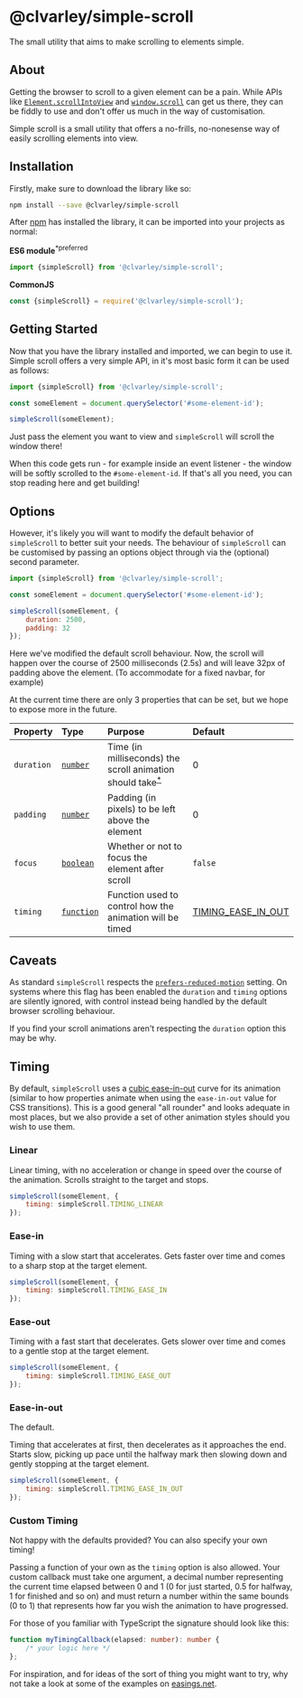 # @clvarley/simple-scroll

The small utility that aims to make scrolling to elements simple.

## About

Getting the browser to scroll to a given element can be a pain. While APIs like
[`Element.scrollIntoView`](https://developer.mozilla.org/en-US/docs/Web/API/Element/scrollIntoView)
and [`window.scroll`](https://developer.mozilla.org/en-US/docs/Web/API/Window/scroll)
can get us there, they can be fiddly to use and don't offer us much in the way
of customisation.

Simple scroll is a small utility that offers a no-frills, no-nonesense way of
easily scrolling elements into view.

## Installation

Firstly, make sure to download the library like so:

```sh
npm install --save @clvarley/simple-scroll
```

After [npm](https://www.npmjs.com/) has installed the library, it can be
imported into your projects as normal:

**ES6 module**<sup>*preferred</sup>

```js
import {simpleScroll} from '@clvarley/simple-scroll';
```

**CommonJS**

```js
const {simpleScroll} = require('@clvarley/simple-scroll');
```

## Getting Started

Now that you have the library installed and imported, we can begin to use it.
Simple scroll offers a very simple API, in it's most basic form it can be used
as follows:

```js
import {simpleScroll} from '@clvarley/simple-scroll';

const someElement = document.querySelector('#some-element-id');

simpleScroll(someElement);
```

Just pass the element you want to view and `simpleScroll` will scroll the window
there!

When this code gets run - for example inside an event listener - the window will
be softly scrolled to the `#some-element-id`. If that's all you need, you can
stop reading here and get building!

## Options

However, it's likely you will want to modify the default behavior of
`simpleScroll` to better suit your needs. The behaviour of `simpleScroll` can be
customised by passing an options object through via the (optional) second
parameter.

```js
import {simpleScroll} from '@clvarley/simple-scroll';

const someElement = document.querySelector('#some-element-id');

simpleScroll(someElement, {
    duration: 2500,
    padding: 32
});
```

Here we've modified the default scroll behaviour. Now, the scroll will happen
over the course of 2500 milliseconds (2.5s) and will leave 32px of padding above
the element. (To accommodate for a fixed navbar, for example)

At the current time there are only 3 properties that can be set, but we hope to
expose more in the future.

| Property | Type | Purpose | Default |
| :------- | :--- | :------ | :------ |
| `duration` | [`number`](https://developer.mozilla.org/en-US/docs/Web/JavaScript/Reference/Global_Objects/Number) | Time (in milliseconds) the scroll animation should take<sup>[*](#caveats)</sup> | 0 |
| `padding` | [`number`](https://developer.mozilla.org/en-US/docs/Web/JavaScript/Reference/Global_Objects/Number) | Padding (in pixels) to be left above the element | 0 |
| `focus` | [`boolean`](https://developer.mozilla.org/en-US/docs/Web/JavaScript/Reference/Global_Objects/Boolean) | Whether or not to focus the element after scroll | `false` |
| `timing` | [`function`](#timing) | Function used to control how the animation will be timed | [TIMING_EASE_IN_OUT](#ease-in-out) |

## Caveats

As standard `simpleScroll` respects the [`prefers-reduced-motion`](https://developer.mozilla.org/en-US/docs/Web/CSS/@media/prefers-reduced-motion)
setting. On systems where this flag has been enabled the `duration` and
`timing` options are silently ignored, with control instead being handled by the
default browser scrolling behaviour.

If you find your scroll animations aren't respecting the `duration` option this
may be why.

## Timing

By default, `simpleScroll` uses a [cubic ease-in-out](https://easings.net/#easeInOutCubic)
curve for its animation (similar to how properties animate when using the
`ease-in-out` value for CSS transitions). This is a good general "all rounder"
and looks adequate in most places, but we also provide a set of other animation
styles should you wish to use them.

### Linear

Linear timing, with no acceleration or change in speed over the course of
the animation. Scrolls straight to the target and stops.

```js
simpleScroll(someElement, {
    timing: simpleScroll.TIMING_LINEAR
});
```

### Ease-in

Timing with a slow start that accelerates. Gets faster over time and comes to
a sharp stop at the target element.

```js
simpleScroll(someElement, {
    timing: simpleScroll.TIMING_EASE_IN
});
```

### Ease-out

Timing with a fast start that decelerates. Gets slower over time and comes to a
gentle stop at the target element.

```js
simpleScroll(someElement, {
    timing: simpleScroll.TIMING_EASE_OUT
});
```

### Ease-in-out

The default.

Timing that accelerates at first, then decelerates as it approaches the end.
Starts slow, picking up pace until the halfway mark then slowing down and gently
stopping at the target element.

```js
simpleScroll(someElement, {
    timing: simpleScroll.TIMING_EASE_IN_OUT
});
```

### Custom Timing

Not happy with the defaults provided? You can also specify your own timing!

Passing a function of your own as the `timing` option is also allowed. Your
custom callback must take one argument, a decimal number representing the
current time elapsed between 0 and 1 (0 for just started, 0.5 for halfway, 1
for finished and so on) and must return a number within the same bounds (0 to 1)
that represents how far you wish the animation to have progressed.

For those of you familiar with TypeScript the signature should look like this:

```ts
function myTimingCallback(elapsed: number): number {
    /* your logic here */
};
```

For inspiration, and for ideas of the sort of thing you might want to try, why
not take a look at some of the examples on [easings.net](https://easings.net/).
